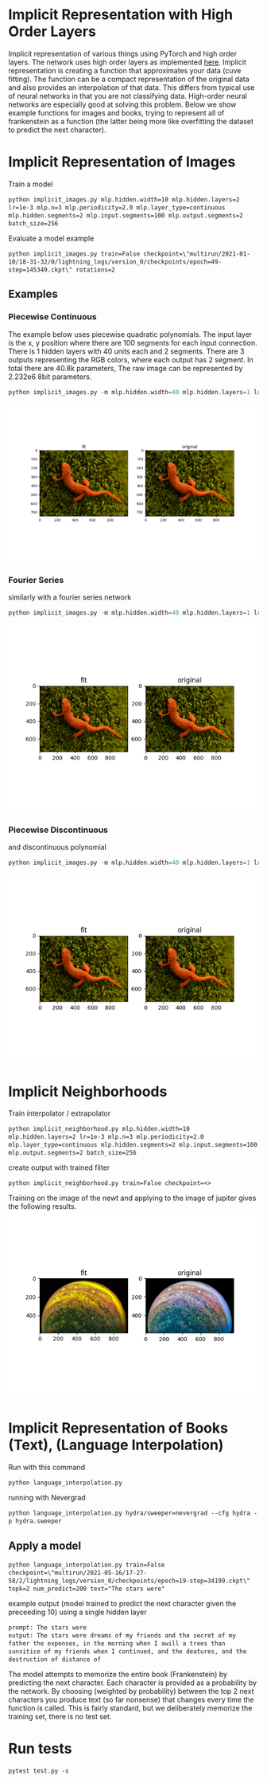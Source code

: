 # Implicit Representation with High Order Layers
Implicit representation of various things using PyTorch and high order layers.  The network uses high order layers as implemented [here](https://github.com/jloveric/high-order-layers-torch).  Implicit representation is creating a function that approximates your data (cuve fitting).  The function can be a compact representation of the original data and also provides an interpolation of that data.  This differs from typical use of neural networks in that you are not classifying data.  High-order neural networks are especially good at solving this problem.  Below we show example functions for images and books, trying to represent all of frankenstein as a function (the latter being more like overfitting the dataset to predict the next character).

# Implicit Representation of Images

Train a model
```
python implicit_images.py mlp.hidden.width=10 mlp.hidden.layers=2 lr=1e-3 mlp.n=3 mlp.periodicity=2.0 mlp.layer_type=continuous mlp.hidden.segments=2 mlp.input.segments=100 mlp.output.segments=2 batch_size=256
```

Evaluate a model example
```
python implicit_images.py train=False checkpoint=\"multirun/2021-01-10/18-31-32/0/lightning_logs/version_0/checkpoints/epoch=49-step=145349.ckpt\" rotations=2
```
## Examples
### Piecewise Continuous
The example below uses piecewise quadratic polynomials.  The input layer is the x, y position where there are 100 segments
for each input connection.  There is 1 hidden layers with 40 units each and 2 segments.  There are 3 outputs representing the RGB colors, where each output has 2 segment.  In total there are 40.8k parameters,
The raw image can be represented by 2.232e6 8bit parameters.
```python
python implicit_images.py -m mlp.hidden.width=40 mlp.hidden.layers=1 lr=1e-3 mlp.n=3 mlp.periodicity=2.0 mlp.layer_type=continuous mlp.hidden.segments=2 mlp.input.segments=100 mlp.output.segments=2 batch_size=256 mlp.input.width=4 rotations=2
```
![Piecewise continuous polynomial network.](results/100x40x1hidden.png)
### Fourier Series
similarly with a fourier series network
```python
python implicit_images.py -m mlp.hidden.width=40 mlp.hidden.layers=1 lr=1e-3 mlp.n=3 mlp.n_in=31 mlp.layer_type=fourier batch_size=256 mlp.input.width=4 rotations=2
```
![Fourier series network.](results/100x40x1hidden.fourier.png)
### Piecewise Discontinuous
and discontinuous polynomial
```python
python implicit_images.py -m mlp.hidden.width=40 mlp.hidden.layers=1 lr=1e-3 mlp.n=3 mlp.periodicity=2.0 mlp.layer_type=discontinuous mlp.hidden.segments=2 mlp.input.segments=100 mlp.output.segments=2 batch_size=256 mlp.input.width=4 rotations=2
```
![Piecewise discontinuous network.](results/100x40x1hidden.discontinuous.png)

# Implicit Neighborhoods
Train interpolator / extrapolator
```
python implicit_neighborhood.py mlp.hidden.width=10 mlp.hidden.layers=2 lr=1e-3 mlp.n=3 mlp.periodicity=2.0 mlp.layer_type=continuous mlp.hidden.segments=2 mlp.input.segments=100 mlp.output.segments=2 batch_size=256
```
create output with trained filter
```
python implicit_neighborhood.py train=False checkpoint=<>
```
Training on the image of the newt and applying to the image of jupiter gives
the following results.
![Piecewise Polynomial Newt to Jupiter.](results/salamander_to_jupiter.png)

# Implicit Representation of Books (Text), (Language Interpolation)
Run with this command
```
python language_interpolation.py 
```
running with Nevergrad
```
python language_interpolation.py hydra/sweeper=nevergrad --cfg hydra -p hydra.sweeper
```
## Apply a model
```
python language_interpolation.py train=False checkpoint=\"multirun/2021-05-16/17-27-58/2/lightning_logs/version_0/checkpoints/epoch=19-step=34199.ckpt\" topk=2 num_predict=200 text="The stars were"
```
example output (model trained to predict the next character given the preceeding 10) using a single hidden layer
```
prompt: The stars were
output: The stars were dreams of my friends and the secret of my father the expenses, in the morning when I awill a trees than sunsitice of my friends when I continued, and the deatures, and the destruction of distance of 
```
The model attempts to memorize the entire book (Frankenstein) by predicting the next character. Each character is provided as a probability by the network.  By choosing (weighted by probability) between the top 2 next characters you produce text (so far nonsense) that changes every time the function is called.  This is fairly standard, but we deliberately memorize the training set, there is no test set.
# Run tests
```
pytest test.py -s
```